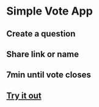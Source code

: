 # Simple Vote App

## Create a question

## Share link or name

## 7min until vote closes

## [Try it out](https://bennycarlsson.github.io)
